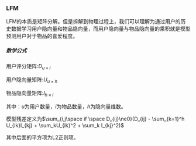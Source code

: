 ### LFM

LFM的本质是矩阵分解。但是拆解到物理过程上，我们可以理解为通过用户的历史数据学习用户隐向量和物品隐向量，而用户隐向量与物品隐向量的乘积就是模型预测用户对于物品的喜爱程度。

##### 数学公式

用户评分矩阵:$D_{u×i}$

用户隐向量矩阵:$U_{u×h}$

物品隐向量矩阵:$I_{h×i}$

其中：$u$为用户数量，$i$为物品数量，$h$为隐向量维数。

模型残差定义为$\sum_{i,j\space if \space D_{ij}\ne0}(D_{ij} - \sum_{k=1}^h U_{ik}I_{kj} + \sum_kU_{ik}^2 + \sum_k I_{kj}^2)$

其中后面的平方项为L2正则项。